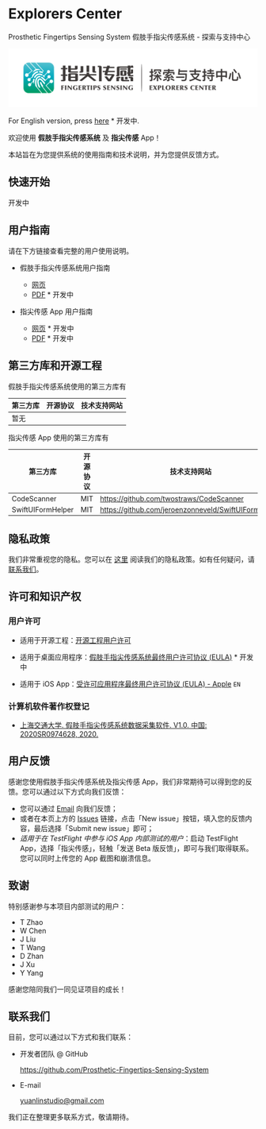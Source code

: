 # Explorers Center

Prosthetic Fingertips Sensing System 假肢手指尖传感系统 - 探索与支持中心

![Explorers Center](/media/Explorers%20Center.png)

For English version, press [here]() * 开发中.

欢迎使用 **假肢手指尖传感系统** 及 **指尖传感** App！

本站旨在为您提供系统的使用指南和技术说明，并为您提供反馈方式。

## 快速开始

开发中

## 用户指南

请在下方链接查看完整的用户使用说明。

- 假肢手指尖传感系统用户指南
  + [网页](https://github.com/Prosthetic-Fingertips-Sensing-System/Explorers-Center/blob/master/User%20Guide.md)
  + [PDF]() * 开发中

- 指尖传感 App 用户指南
  + [网页]() * 开发中
  + [PDF]() * 开发中

## 第三方库和开源工程

假肢手指尖传感系统使用的第三方库有

第三方库 | 开源协议 | 技术支持网站
---- | ---- | ----
暂无 | 

指尖传感 App 使用的第三方库有

第三方库 | 开源协议 | 技术支持网站
---- | ---- | ----
CodeScanner | MIT | <https://github.com/twostraws/CodeScanner>
SwiftUIFormHelper | MIT | <https://github.com/jeroenzonneveld/SwiftUIFormHelper>

## 隐私政策

我们非常重视您的隐私。您可以在 [这里](https://github.com/Prosthetic-Fingertips-Sensing-System/Explorers-Center/blob/master/Privacy%20Policy.md) 阅读我们的隐私政策。如有任何疑问，请 [联系我们](#联系我们)。

## 许可和知识产权

### 用户许可

- 适用于开源工程：[开源工程用户许可](https://github.com/Prosthetic-Fingertips-Sensing-System/Explorers-Center/blob/master/LICENSE)

- 适用于桌面应用程序：[假肢手指尖传感系统最终用户许可协议 (EULA)](#许可和知识产权) * 开发中

- 适用于 iOS App：[受许可应用程序最终用户许可协议 (EULA) - Apple](https://www.apple.com/legal/internet-services/itunes/dev/stdeula/) `EN`

### 计算机软件著作权登记

- [上海交通大学. 假肢手指尖传感系统数据采集软件. V1.0. 中国: 2020SR0974628, 2020.](https://register.ccopyright.com.cn/publicInquiry.html?type=softList&registerNumber=2020SR0974628&keyWord=%E4%B8%8A%E6%B5%B7%E4%BA%A4%E9%80%9A%E5%A4%A7%E5%AD%A6&publicityType=ALL&registerDateType=ALL)

## 用户反馈

感谢您使用假肢手指尖传感系统及指尖传感 App，我们非常期待可以得到您的反馈。您可以通过以下方式向我们反馈：

- 您可以通过 [Email](#联系我们) 向我们反馈；
- 或者在本页上方的 [Issues](https://github.com/Prosthetic-Fingertips-Sensing-System/Explorers-Center/issues) 链接，点击「New issue」按钮，填入您的反馈内容，最后选择「Submit new issue」即可；
- *适用于在 TestFlight 中参与 iOS App 内部测试的用户*：启动 TestFlight App，选择「指尖传感」，轻触「发送 Beta 版反馈」，即可与我们取得联系。您可以同时上传您的 App 截图和崩溃信息。

## 致谢

特别感谢参与本项目内部测试的用户：

- T Zhao
- W Chen
- J Liu
- T Wang
- D Zhan
- J Xu
- Y Yang

感谢您陪同我们一同见证项目的成长！

## 联系我们

目前，您可以通过以下方式和我们联系：

- 开发者团队 @ GitHub

    <https://github.com/Prosthetic-Fingertips-Sensing-System>

- E-mail

    [yuanlinstudio@gmail.com](mailto:yuanlinstudio@gmail.com)

我们正在整理更多联系方式，敬请期待。
